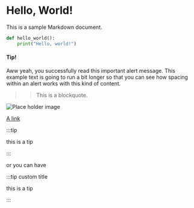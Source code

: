 # Hello, World!

This is a sample Markdown document.

```python
def hello_world():
    print("Hello, world!")
```

<div class="alert alert-success" role="alert">
  <h4 class="alert-heading">Tip!</h4>
  <p>Aww yeah, you successfully read this important alert message. This example text is going to run a bit longer so that you can see how spacing within an alert works with this kind of content.</p>
</div>

> > This is a blockquote.

<!-- <div class="alert alert-primary" role="alert">
  This is a primary alert—check it out!
</div>
<div class="alert alert-secondary" role="alert">
  This is a secondary alert—check it out!
</div>
<div class="alert alert-success" role="alert">
  This is a success alert—check it out!
</div>
<div class="alert alert-danger" role="alert">
  This is a danger alert—check it out!
</div>
<div class="alert alert-warning" role="alert">
  This is a warning alert—check it out!
</div>
<div class="alert alert-info" role="alert">
  This is a info alert—check it out!
</div>
<div class="alert alert-light" role="alert">
  This is a light alert—check it out!
</div>
<div class="alert alert-dark" role="alert">
  This is a dark alert—check it out!
</div> -->

![Place holder image](https://via.placeholder.com/150)

[A link](http://surrey.ac.uk)

:::tip

this is a tip

:::

or you can have

:::tip custom title

this is a tip

:::
